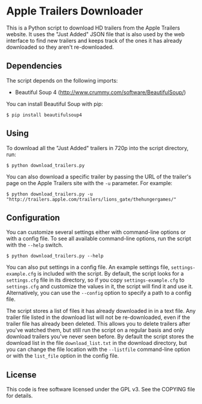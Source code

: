 Apple Trailers Downloader
=========================
This is a Python script to download HD trailers from the Apple Trailers website.
It uses the "Just Added" JSON file that is also used by the web interface to
find new trailers and keeps track of the ones it has already downloaded so
they aren't re-downloaded.

Dependencies
------------
The script depends on the following imports:

* Beautiful Soup 4 (http://www.crummy.com/software/BeautifulSoup/)

You can install Beautiful Soup with pip:

```
$ pip install beautifulsoup4
```

Using
-----
To download all the "Just Added" trailers in 720p into the script directory,
run:

```
$ python download_trailers.py
```

You can also download a specific trailer by passing the URL of the trailer's
page on the Apple Trailers site with the `-u` parameter.  For example:

```
$ python download_trailers.py -u "http://trailers.apple.com/trailers/lions_gate/thehungergames/"
```

Configuration
-------------
You can customize several settings either with command-line
options or with a config file. To see all available command-line options,
run the script with the `--help` switch.

```
$ python download_trailers.py --help
```

You can also put settings in a config file. An example settings file,
`settings-example.cfg` is included with the script. By default, the script
looks for a `settings.cfg` file in its directory, so if you copy
`settings-example.cfg` to `settings.cfg` and customize the values in it,
the script will find it and use it. Alternatively, you can use the `--config`
option to specify a path to a config file.

The script stores a list of files it has already downloaded in in a text
file.  Any trailer file listed in the download list will not be re-downloaded,
even if the trailer file has already been deleted.  This allows you to delete
trailers after you've watched them, but still run the script on a regular
basis and only download trailers you've never seen before. By default the
script stores the download list in the file `download_list.txt` in the
download directory, but you can change the file location with the
`--listfile` command-line option or with the `list_file` option in the
config file.

License
-------
This code is free software licensed under the GPL v3.  See the COPYING file
for details.
